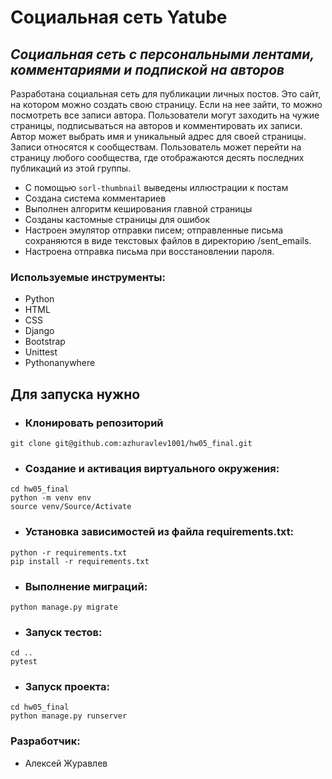 # Социальная сеть Yatube
## _Социальная сеть с персональными лентами, комментариями и подпиской на авторов_
Разработана социальная сеть для публикации личных постов. 
Это сайт, на котором можно создать свою страницу. Если на нее зайти, то можно посмотреть все записи автора.
Пользователи могут заходить на чужие страницы, подписываться на авторов и комментировать их записи. 
Автор может выбрать имя и уникальный адрес для своей страницы. 
Записи относятся к сообществам. Пользователь может перейти на страницу любого сообщества, где отображаются десять последних публикаций из этой группы.

- С помощью `sorl-thumbnail` выведены иллюстрации к постам
- Создана система комментариев
- Выполнен алгоритм кеширования главной страницы
- Созданы кастомные страницы для ошибок
- Настроен эмулятор отправки писем; отправленные письма сохраняются в виде текстовых файлов в директорию /sent_emails.
- Настроена отправка письма при восстановлении пароля.

### Используемые инструменты:
- Python
- HTML
- CSS
- Django
- Bootstrap
- Unittest
- Pythonanywhere

## Для запуска нужно
- ### Клонировать репозиторий
```
git clone git@github.com:azhuravlev1001/hw05_final.git
```
- ### Cоздание и активация виртуального окружения:
```
cd hw05_final
python -m venv env
source venv/Source/Activate
```
- ### Установка зависимостей из файла requirements.txt:
```
python -r requirements.txt
pip install -r requirements.txt
```
- ### Выполнение миграций:
```
python manage.py migrate
```
- ### Запуск тестов:
```
cd ..
pytest
```
- ### Запуск проекта:
```
cd hw05_final
python manage.py runserver
```
### Разработчик:
- Алексей Журавлев

